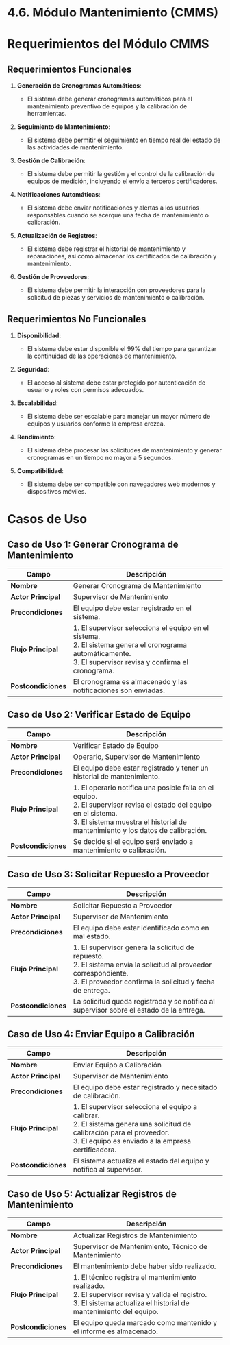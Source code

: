 # 4.6. Módulo Mantenimiento (CMMS)

# Requerimientos del Módulo CMMS

## Requerimientos Funcionales

1. **Generación de Cronogramas Automáticos**:
   - El sistema debe generar cronogramas automáticos para el mantenimiento preventivo de equipos y la calibración de herramientas.

2. **Seguimiento de Mantenimiento**:
   - El sistema debe permitir el seguimiento en tiempo real del estado de las actividades de mantenimiento.

3. **Gestión de Calibración**:
   - El sistema debe permitir la gestión y el control de la calibración de equipos de medición, incluyendo el envío a terceros certificadores.

4. **Notificaciones Automáticas**:
   - El sistema debe enviar notificaciones y alertas a los usuarios responsables cuando se acerque una fecha de mantenimiento o calibración.

5. **Actualización de Registros**:
   - El sistema debe registrar el historial de mantenimiento y reparaciones, así como almacenar los certificados de calibración y mantenimiento.

6. **Gestión de Proveedores**:
   - El sistema debe permitir la interacción con proveedores para la solicitud de piezas y servicios de mantenimiento o calibración.

## Requerimientos No Funcionales

1. **Disponibilidad**:
   - El sistema debe estar disponible el 99% del tiempo para garantizar la continuidad de las operaciones de mantenimiento.

2. **Seguridad**:
   - El acceso al sistema debe estar protegido por autenticación de usuario y roles con permisos adecuados.

3. **Escalabilidad**:
   - El sistema debe ser escalable para manejar un mayor número de equipos y usuarios conforme la empresa crezca.

4. **Rendimiento**:
   - El sistema debe procesar las solicitudes de mantenimiento y generar cronogramas en un tiempo no mayor a 5 segundos.

5. **Compatibilidad**:
   - El sistema debe ser compatible con navegadores web modernos y dispositivos móviles.

# Casos de Uso

## Caso de Uso 1: Generar Cronograma de Mantenimiento

| Campo               | Descripción                                           |
|---------------------|-------------------------------------------------------|
| **Nombre**          | Generar Cronograma de Mantenimiento                   |
| **Actor Principal** | Supervisor de Mantenimiento                           |
| **Precondiciones**  | El equipo debe estar registrado en el sistema.        |
| **Flujo Principal** | 1. El supervisor selecciona el equipo en el sistema. <br> 2. El sistema genera el cronograma automáticamente. <br> 3. El supervisor revisa y confirma el cronograma. |
| **Postcondiciones** | El cronograma es almacenado y las notificaciones son enviadas. |

## Caso de Uso 2: Verificar Estado de Equipo

| Campo               | Descripción                                           |
|---------------------|-------------------------------------------------------|
| **Nombre**          | Verificar Estado de Equipo                            |
| **Actor Principal** | Operario, Supervisor de Mantenimiento                 |
| **Precondiciones**  | El equipo debe estar registrado y tener un historial de mantenimiento. |
| **Flujo Principal** | 1. El operario notifica una posible falla en el equipo. <br> 2. El supervisor revisa el estado del equipo en el sistema. <br> 3. El sistema muestra el historial de mantenimiento y los datos de calibración. |
| **Postcondiciones** | Se decide si el equipo será enviado a mantenimiento o calibración. |

## Caso de Uso 3: Solicitar Repuesto a Proveedor

| Campo               | Descripción                                           |
|---------------------|-------------------------------------------------------|
| **Nombre**          | Solicitar Repuesto a Proveedor                        |
| **Actor Principal** | Supervisor de Mantenimiento                           |
| **Precondiciones**  | El equipo debe estar identificado como en mal estado. |
| **Flujo Principal** | 1. El supervisor genera la solicitud de repuesto. <br> 2. El sistema envía la solicitud al proveedor correspondiente. <br> 3. El proveedor confirma la solicitud y fecha de entrega. |
| **Postcondiciones** | La solicitud queda registrada y se notifica al supervisor sobre el estado de la entrega. |

## Caso de Uso 4: Enviar Equipo a Calibración

| Campo               | Descripción                                           |
|---------------------|-------------------------------------------------------|
| **Nombre**          | Enviar Equipo a Calibración                           |
| **Actor Principal** | Supervisor de Mantenimiento                           |
| **Precondiciones**  | El equipo debe estar registrado y necesitado de calibración. |
| **Flujo Principal** | 1. El supervisor selecciona el equipo a calibrar. <br> 2. El sistema genera una solicitud de calibración para el proveedor. <br> 3. El equipo es enviado a la empresa certificadora. |
| **Postcondiciones** | El sistema actualiza el estado del equipo y notifica al supervisor. |

## Caso de Uso 5: Actualizar Registros de Mantenimiento

| Campo               | Descripción                                           |
|---------------------|-------------------------------------------------------|
| **Nombre**          | Actualizar Registros de Mantenimiento                 |
| **Actor Principal** | Supervisor de Mantenimiento, Técnico de Mantenimiento |
| **Precondiciones**  | El mantenimiento debe haber sido realizado.           |
| **Flujo Principal** | 1. El técnico registra el mantenimiento realizado. <br> 2. El supervisor revisa y valida el registro. <br> 3. El sistema actualiza el historial de mantenimiento del equipo. |
| **Postcondiciones** | El equipo queda marcado como mantenido y el informe es almacenado. |

